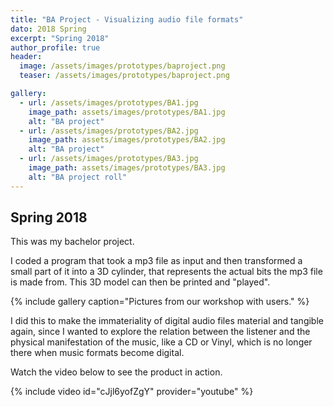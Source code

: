 ```yaml
---
title: "BA Project - Visualizing audio file formats"
dato: 2018 Spring
excerpt: "Spring 2018"
author_profile: true
header:
  image: /assets/images/prototypes/baproject.png
  teaser: /assets/images/prototypes/baproject.png

gallery:
  - url: /assets/images/prototypes/BA1.jpg
    image_path: assets/images/prototypes/BA1.jpg
    alt: "BA project"
  - url: /assets/images/prototypes/BA2.jpg
    image_path: assets/images/prototypes/BA2.jpg
    alt: "BA project"
  - url: /assets/images/prototypes/BA3.jpg
    image_path: assets/images/prototypes/BA3.jpg
    alt: "BA project roll"
---
```


## Spring 2018

This was my bachelor project.

I coded a program that took a mp3 file as input and then transformed a small part of it into a 3D cylinder, that represents the actual bits the mp3 file is made from. This 3D model can then be printed and "played".

{% include gallery caption="Pictures from our workshop with users." %}

I did this to make the immateriality of digital audio files material and tangible again, since I wanted to explore the relation between the listener and the physical manifestation of the music, like a CD or Vinyl, which is no longer there when music formats become digital.

Watch the video below to see the product in action.

{% include video id="cJjl6yofZgY" provider="youtube" %}




<!-- {% include gallery caption="This is a sample gallery to go along with this case study." %} -->
